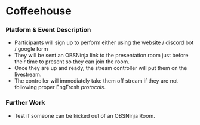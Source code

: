 # Coffeehouse

### Platform & Event Description
- Participants will sign up to perform either using the website / discord bot / google form
- They will be sent an OBSNinja link to the presentation room just before their time to 
present so they can join the room.
- Once they are up and ready, the stream controller will put them on the livestream. 
- The controller will immediately take them off stream if they are not following proper 
EngFrosh _protocols_. 

### Further Work
- Test if someone can be kicked out of an OBSNinja Room. 